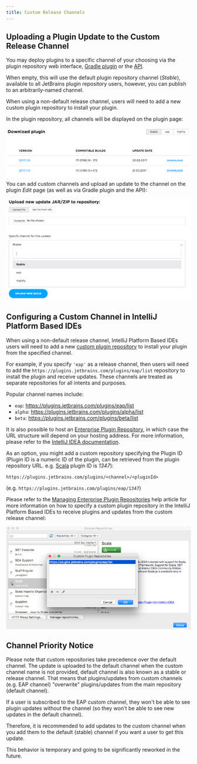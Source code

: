 ```yaml
---
title: Custom Release Channels
---
```


## Uploading a Plugin Update to the Custom Release Channel

You may deploy plugins to a specific channel of your choosing via the plugin repository web interface, [Gradle plugin](http://www.jetbrains.org/intellij/sdk/docs/tutorials/build_system/deployment.html) or the [API](api/plugin_upload.md).

When empty, this will use the default plugin repository channel (*Stable*), available to all JetBrains plugin repository users, however, you can publish to an arbitrarily-named channel.

When using a non-default release channel, users will need to add a new custom plugin repository to install your plugin.

In the plugin repository, all channels will be displayed on the plugin page:

![Custom Channels](img/plugin_repository_custom_channels.png)

You can add custom channels and upload an update to the channel on the plugin *Edit* page (as well as via Gradle plugin and the API):

![Add Channels](img/plugin_repository_add_custom_channel.png)

## Configuring a Custom Channel in IntelliJ Platform Based IDEs

When using a non-default release channel, IntelliJ Platform Based IDEs users will need to add a new [custom plugin repository](https://www.jetbrains.com/idea/help/managing-enterprise-plugin-repositories.html) to install your plugin from the specified channel.

For example, if you specify `'eap'` as a release channel, then users will need to add the `https://plugins.jetbrains.com/plugins/eap/list` repository to install the plugin and receive updates. These channels are treated as separate repositories for all intents and purposes.

Popular channel names include:

* `eap`: https://plugins.jetbrains.com/plugins/eap/list
* `alpha`: https://plugins.jetbrains.com/plugins/alpha/list
* `beta`: https://plugins.jetbrains.com/plugins/beta/list

It is also possible to host an [Enterprise Plugin Repository](https://www.jetbrains.com/idea/help/adding-plugins-to-enterprise-repositories.html), in which case the URL structure will depend on your hosting address. For more information, please refer to the [IntelliJ IDEA documentation](https://www.jetbrains.com/idea/help/managing-plugins.html).

As an option, you might add a custom repository specifying the Plugin ID (Plugin ID is a numeric ID of the plugin, can be retrieved from the plugin repository URL. e.g. [Scala](https://plugins.jetbrains.com/plugin/1347-scala) plugin ID is *1347*):

```
https://plugins.jetbrains.com/plugins/<channel>/<pluginId>
```
(e.g. `https://plugins.jetbrains.com/plugins/eap/1347`)

Please refer to the [Managing Enterprise Plugin Repositories](https://www.jetbrains.com/help/idea/managing-enterprise-plugin-repositories.html) help article for more information on how to specify a custom plugin repository in the IntelliJ Platform Based IDEs to receive plugins and updates from the custom release channel:

![Add Custom Plugin Repository in IntelliJ IDEA](img/intellij_custom_plugin_repository.png)

## Channel Priority Notice

Please note that custom repositories take precedence over the default channel. The update is uploaded to the default channel when the custom channel name is not provided, default channel is also known as a stable or release channel. That means that plugins/updates from custom channels (e.g. EAP channel) "overwrite" plugins/updates from the main repository (default channel).

If a user is subscribed to the EAP custom channel, they won't be able to see plugin updates without the channel (so they won't be able to see new updates in the default channel).

Therefore, it is recommended to add updates to the custom channel when you add them to the default (stable) channel if you want a user to get this update.

This behavior is temporary and going to be significantly reworked in the future.
